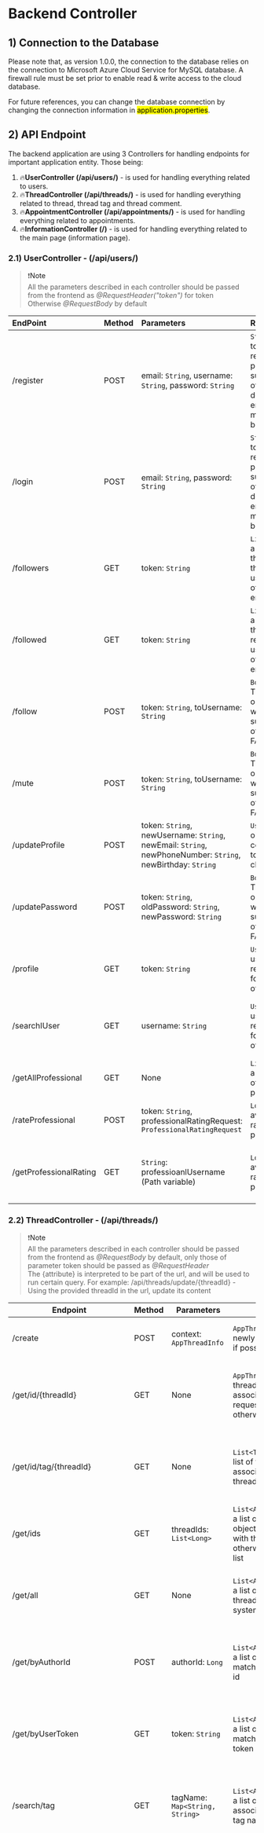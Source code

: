 
# Backend Controller 

## 1) Connection to the Database
Please note that, as version 1.0.0, the connection to the database relies on the connection to
Microsoft Azure Cloud Service for MySQL database. A firewall rule must be set prior to enable read & write access to the
cloud database. 

For future references, you can change the database connection by changing the connection information in <mark class="green_marker">application.properties</mark>.

## 2) API Endpoint

The backend application are using 3 Controllers for handling endpoints for important application entity. Those being: 
1. 🔥**UserController (/api/users/)** - is used for handling everything related to users.
2. 🔥**ThreadController (/api/threads/)** - is used for handling everything related to thread, thread tag and thread comment.
3. 🔥**AppointmentController (/api/appointments/)** - is used for handling everything related to appointments.
4. 🔥**InformationController (/)** - is used for handling everything related to the main page (information page).



### 2.1) UserController - (/api/users/)

> ❗<a>Note</a><br>
> All the parameters described in each controller should be passed from the frontend as *@RequestHeader("token")* for token<br>
> Otherwise *@RequestBody* by default


| EndPoint               | Method | Parameters                                                                                                  | Return                                                                                                          | Description                                                            |
|:-----------------------|:-------|:------------------------------------------------------------------------------------------------------------|:----------------------------------------------------------------------------------------------------------------|:-----------------------------------------------------------------------|
| /register              | POST   | email: `String`, username: `String`, password: `String`                                                     | `String`: user token if the registration process success, otherwise descriptive error messages will be provided | Post method that allows user to register his/her account to the system |
| /login                 | POST   | email: `String`, password: `String`                                                                         | `String`: user token if the registration process success, otherwise descriptive error messages will be provided | Post method for verifying and log the user into the system             |
| /followers             | GET    | token: `String`                                                                                             | `List<Users>`: a list of users that followed the requested user, otherwise an empty list                        | Get method for getting a list of followers given a user token          |
| /followed              | GET    | token: `String`                                                                                             | `List<Users>`: a list of users that the requested user followed, otherwise an empty list                        | Get method for getting a list of users that the requester has followed |
| /follow                | POST   | token: `String`, toUsername: `String`                                                                       | `Boolean`: TRUE if the operation was successful, otherwise FALSE                                                | Post method that allows a user to follow another user                  |
| /mute                  | POST   | token: `String`, toUsername: `String`                                                                       | `Boolean`: TRUE if the operation was successful, otherwise FALSE                                                | Post method that allows a user to mute another user                    |
| /updateProfile         | POST   | token: `String`, newUsername: `String`, newEmail: `String`, newPhoneNumber: `String`, newBirthday: `String` | `Users`: a user object corresponded to all these changes                                                        | Post method that allows the user to update his/her profile             |
| /updatePassword        | POST   | token: `String`, oldPassword: `String`, newPassword: `String`                                               | `Boolean`: TRUE if the operation was successful, otherwise FALSE                                                | Post method that allows the user to update his/her password            |
| /profile               | GET    | token: `String`                                                                                             | `Users`: the user object requested if found, otherwise null                                                     | Get method for getting the user profile                                |
| /searchIUser           | GET    | username: `String`                                                                                          | `Users`: the user object requested if found, otherwise null                                                     | Get method for searching a specific user based on the username         |
| /getAllProfessional    | GET    | None                                                                                                        | `List<Users>`:  a list of year of user type professional                                                        | Get method for all of the professional accounts                        |
| /rateProfessional      | POST   | token: `String`,  professionalRatingRequest: `ProfessionalRatingRequest`                                    | `Long`: The average rating for the professional                                                                 | Post method for rating a professional                                  |
| /getProfessionalRating | GET    | `String`: professioanlUsername (Path variable)                                                              | `Long`: the average rating for the professional                                                                 | Get method for retrieving a professional's average rating              | 

### 2.2) ThreadController - (/api/threads/)

> ❗<a>Note</a><br>
> All the parameters described in each controller should be passed from the frontend as *@RequestBody* by default, only those of parameter token should be passed as *@RequestHeader*<br>
> The {attribute} is interpreted to be part of the url, and will be used to run certain query. For example:
> /api/threads/update/{threadId} - Using the provided threadId in the url, update its content


| Endpoint                    | Method | Parameters                                   | Return                                                                                             | Description                                                                                                                                                                                                                                 |
|-----------------------------|--------|----------------------------------------------|----------------------------------------------------------------------------------------------------|---------------------------------------------------------------------------------------------------------------------------------------------------------------------------------------------------------------------------------------------|
| /create                     | POST   | context: `AppThreadInfo`                     | `AppThreadInfo`: a newly created thread if possible                                                | Post method for creating new thread                                                                                                                                                                                                         |
| /get/id/{threadId}          | GET    | None                                         | `AppThreadInfo`: the thread object associated with the requested id, otherwise null                | Get method for getting a single thread object from the database                                                                                                                                                                             |
| /get/id/tag/{threadId}      | GET    | None                                         | `List<ThreadTag>`: a list of tags associated with the thread id                                    | GET method for getting a list of tags based on requested thread id                                                                                                                                                                          |
| /get/ids                    | GET    | threadIds: `List<Long>`                      | `List<AppThreadInfo>`: a list of thread objects associated with their ids, otherwise an empty list | Get method for getting a list of threads provided by their ids                                                                                                                                                                              |
| /get/all                    | GET    | None                                         | `List<AppThreadInfo>`: a list of all existing threads in the system                                | Get method for getting all existing threads from the systems                                                                                                                                                                                |
| /get/byAuthorId             | POST   | authorId: `Long`                             | `List<AppThreadInfo>`: a list of threads matches the author id                                     | Post method for getting a list of thread given an author id                                                                                                                                                                                 |
| /get/byUserToken            | GET    | token: `String`                              | `List<AppThreadInfo>`: a list of threads matches the user token                                    | GET method for getting a list of thread given an author id                                                                                                                                                                                  |
| /search/tag                 | GET    | tagName: `Map<String, String>`               | `List<AppThreadInfo>`: a list of threads associated with the tag name                              | Get method for searching a list of thread given a tag name                                                                                                                                                                                  |
| /update/{threadId}          | PUT    | token: `String`, context: `AppThreadInfo`    | `Boolean`: TRUE if the operation was successful otherwise FALSE                                    | Put method for requesting a change in thread content, this ranging from thread content, a number of thread tags provided. It's worth noting that the requested user, must be the thread original creator or an admin to make the adjustment |
| /delete/{threadId}          | DELETE | token: `String`                              | `Boolean`: TRUE if the user is eligible to delete the thread, otherwise FALSE                      | Put method for removing a certain thread. Only the original creator and the admin can remove the thread                                                                                                                                     |
| /tag/add                    | POST   | tag: `TheadTag`                              | `ThreadTag`: the newly created tag                                                                 | Post method for adding new thread to the system                                                                                                                                                                                             |
| /tag/getAll                 | GET    | None                                         | `List<ThreadTag>`: a list of tags available in the system                                          | Get method for getting all the tags in the database                                                                                                                                                                                         |
| /tag/get                    | GET    | tagId: `Long`                                | `ThreadTag`: a single tag associated with the provided id                                          | Get method for getting a single thread tag from the database                                                                                                                                                                                |
| /tag/{tagId}/edit           | PUT    | tag: `ThreadTag`                             | None                                                                                               | Put method for editing existing thread tag                                                                                                                                                                                                  |
| /tag/{tagId}/remove         | DELETE | None                                         | None                                                                                               | Put method for removing thread tag                                                                                                                                                                                                          |
| /comment/create /           | GET    | comment: `ThreadRes`                         | `ThreadComment`: the newly created comment from the database                                       | a post method for creating a thread comment associated with a specific thread                                                                                                                                                               |
| /comment/{threadId}/getAll  | GET    | None                                         | `List<ThreadComment>`: a list of comments associated with the thread id                            | Get method for acquiring all comments associated with a specific thread id                                                                                                                                                                  |
| /comment/{commentId}/edit   | PUT    | token: `String`, newComment: `ThreadComment` | `Boolean`: TRUE if the operation is successful otherwise FALSE                                     | PUT method that allows eligible user to edit the thread comment                                                                                                                                                                             | 
| /comment/{commentId}/delete | DELETE | token: `String`                              | `Boolean`: TRUE if the operation is successful otherwise FALSE                                     | Put method that allows eligible user to remove the thread comment                                                                                                                                                                           |

### 2.3) AppointmentController - (/api/appointments/)

> ❗<a>Note</a><br>
> All the parameters described in each controller should be passed from the frontend as *@RequestHeader("token")* for token, otherwise *@RequestBody* by default
> The {attribute} is interpreted to be part of the url, and will be used to run certain query. For example:
> /cancel/{appointmentID} - Using the provided appointmentId in the url, set its status to 'cancelled'

| Endpoint                  | Method | Parameters                          | Return                                                                                                        | Description                                                                                                                                                    |
|---------------------------|--------|-------------------------------------|---------------------------------------------------------------------------------------------------------------|----------------------------------------------------------------------------------------------------------------------------------------------------------------|
| /make                     | POST   | appointment: `Appointment`          | `AppointmentInfo`: a newly created appointment with status 'In progress' if possible                          | Post method for creating a new appointment                                                                                                                     |
| /cancel/{appointmentID}   | PUT    | token: `String`                     | `Boolean`: TRUE if the user is eligible to cancel the appointment, otherwise FALSE                            | PUT method for setting the status of a certain appointment as 'cancelled'. Only the admin, professional and the user who created the appointment can cancel it |
| /complete/{appointmentID} | PUT    | token: `String`                     | `Boolean`: TRUE if the user is eligible to complete the appointment, otherwise FALSE                          | PUT method for setting the status of a certain appointment as 'completed'. Only the admin, professional of the certain appointment can complete it             |
| /get/{appointmentID}      | GET    | None                                | `Appointment`: the appointment object associated with the requested id, otherwise null                        | Get method for getting a single appointment object from database                                                                                               |
| /get/all                  | GET    | appointmentIds: `List<Long>`        | `List<AppointmentInfo>`: a list of appointment objects associated with their ids, otherwise an empty list     | Get method for getting a list of appointments provided by their ids                                                                                            |
| /get/byUser/              | GET    | token: `String`                     | List<AppointmentInfo>: a list of appointment objects associated with the the user id, otherwise an empty list | Get method for getting a list of appointments associated with a user id                                                                                        |                                                                                       |
| /get/byProfessionalUser/  | GET    | token: `String`                     | List<AppointmentInfo>: a list of appointment objects associated with the the user id, otherwise an empty list | Get method for getting a list of appointments associated with a professional user id                                                                           |
| /edit/{appointmentId}     | PUT    | token: `String`, apm: `Appointment` | `Boolean`: TRUE if the user is eligible to edit the appointment, otherwise FALSE                              | Put method for editing a certain appointment. Only the admin, professional and the user who created the appointment can edit it                                |
| /delete/{appointmentId}   | DELETE | token: `String`                     | `Boolean`: TRUE if the operation is successful otherwise FALSE                                                | DELETE method that allows admin to remove a certain appointment                                                                                                |


### 2.4) InformationController - (/)

> ❗<a>Note</a><br>
> All the parameters described in each controller should be passed from the frontend as *@RequestHeader("token")* for token, otherwise *@RequestBody* by default
> The {attribute} is interpreted to be part of the url, and will be used to run certain query.

| Endpoint              | Method | Parameters       | Return                                                       | Description                                                        |
|-----------------------|--------|------------------|--------------------------------------------------------------|--------------------------------------------------------------------|
| /information          | GET    |                  | `List<Information>`: All of the information on the main page | Get method that retrieve all the information on the main page      |
| /information/{infoId} | GET    | infoId: `String` | `Information`: The detail of a specific information          | Get method that retrieve a specific information based on its id.   |

### 3) Libraries and Versions
| Library                    | Version       | Description                                       |
|----------------------------|---------------|---------------------------------------------------|
| org.springframework.boot   | 3.1.3         | Spring Boot Starter for building web applications |
| org.springframework.boot   | 2.6.3         | Spring Boot Starter for Data JPA                  |
| org.springframework.boot   | 2.6.3         | Spring Boot Starter for testing                   |
| org.springframework.boot   | 2.6.3         | Spring Boot Starter for web development           |
| org.springframework.boot   | 2.6.3         | Spring Boot DevTools for faster development       |
| com.mysql                  | 8.0.23        | MySQL Connector for Java                          |
| org.springframework        | 6.0.11        | Spring Framework for dependency injection         |
| org.projectlombok          | -             | Lombok library for reducing boilerplate code      |
| com.microsoft.sqlserver    | 12.4.1.jre11  | Microsoft SQL Server JDBC Driver                  |
| com.azure.spring           | 4.11.0        | Spring Cloud Azure dependencies                   |
| org.json                   | 20230227      | JSON processing library                           |
| com.fasterxml.jackson.core | 2.15.2        | JSON data-binding library for Java                |
| io.jsonwebtoken            | 0.11.2        | JSON Web Token (JWT) library for Java             |

### 4) Java Version
- Java 17


### 5) Quick Start Guide

Follow these steps to run the Mental Health Support Website on your local machine:

### Prerequisites

1. Install Java 17 on your system.

### Backend Setup

1. Open a terminal and navigate to the project root directory.

2. Build the project using the following command:

    ```bash
    ./mvnw clean install
    ```

3. Run the backend server:

    ```bash
    ./mvnw spring-boot:run
    ```

   The backend server will start, and you can access it at `http://localhost:8080`.

### Frontend Setup

1. Navigate to the frontend directory:

    ```bash
    cd Mental_Health_Support_Website/frontend/mental_health_website
    ```

2. Make sure you have Node.js and npm installed.

3. Install the required dependencies:

    ```bash
    npm install
    ```

4. Start the frontend application:

    ```bash
    npm start
    ```

   The frontend server will start, and you can access it at `http://localhost:3000/information`.

### Accessing the Website

Visit [http://localhost:3000/information](http://localhost:3000/information) in your web browser to access the Mental Health Support Website.